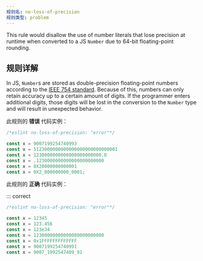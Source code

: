 ```yaml
---
规则名: no-loss-of-precision
规则类型: problem
---
```




This rule would disallow the use of number literals that lose precision at runtime when converted to a JS `Number` due to 64-bit floating-point rounding.

## 规则详解

In JS, `Number`s are stored as double-precision floating-point numbers according to the [IEEE 754 standard](https://en.wikipedia.org/wiki/IEEE_754). Because of this, numbers can only retain accuracy up to a certain amount of digits. If the programmer enters additional digits, those digits will be lost in the conversion to the `Number` type and will result in unexpected behavior.

此规则的 **错误** 代码实例：



```js
/*eslint no-loss-of-precision: "error"*/

const x = 9007199254740993
const x = 5123000000000000000000000000001
const x = 1230000000000000000000000.0
const x = .1230000000000000000000000
const x = 0X20000000000001
const x = 0X2_000000000_0001;
```

此规则的 **正确** 代码实例：

::: correct

```js
/*eslint no-loss-of-precision: "error"*/

const x = 12345
const x = 123.456
const x = 123e34
const x = 12300000000000000000000000
const x = 0x1FFFFFFFFFFFFF
const x = 9007199254740991
const x = 9007_1992547409_91
```
